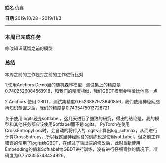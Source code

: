**姓名** 仇鑫

**日期** 2019/10/28 - 2019/11/3

------

### 本周已完成任务

修改知识蒸馏之前的模型

### 总结

本周之前的工作是对之前的工作进行比对

1.使用Anchors Demo里的随机森林模型，测试集上的精度是0.7402526084568918，和我们的精度相似，我们GBDT模型会稍微比他高一点

2.Anchors 使用 GBDT，测试集精度0.6523887973640856，我们使用神经网络再知识蒸馏之后，我们的精度是0.7435475013728721

关于使用logits还是softlabel，这几天进行了细致的研究，得出的结论是，我的模型和其他任务都应该使用Softlabel而不是logits。 PyTorch在使用CrossEntropyLoss时，会自动的将传入的Logits计算出log_softmax，从而进行计算CrossEntropy，所以我这里神经网络的训练也是使用softLabel。但之前工作错误的使用了logits给GBDT，在经过了输出端的修改后，此时重新使用Embedding的值和Softlabel给GBDT进行训练，没有进行仔细调参的情况下，准确度为0.7512355848434926。

